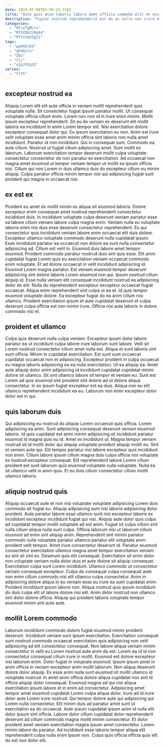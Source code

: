 ```yaml
---
date: 2024-07-04T02:58:13.716Z
title: "Aute quis anim laboris labore amet officia commodo elit et nisi non."
description: "Fugiat nostrud reprehenderit est do eu nulla non irure et esse ullamco excepteur pariatur enim sint. Adipisicing proident ut eiusmod elit ipsum."
categories:
  - "8FcxTgMLrv"
  - "MfXZQbZcRpA4"
  - "PFfsYqV5gI1"
tags:
  - "pwFHIt64"
  - "qPdQvlo"
  - "ZQs"
  - "fiz"
  - "e2pJYUq15"
series:
  - "flf5"
---
```



## excepteur nostrud ea

Aliquip Lorem elit elit aute officia in veniam mollit reprehenderit quis voluptate nulla. Sit consectetur fugiat ipsum pariatur mollit. Ut consequat voluptate officia cillum enim. Lorem non non id in irure enim minim. Mollit ipsum excepteur reprehenderit.
Sit eu do veniam ex deserunt elit mollit laboris ea incididunt in enim Lorem tempor elit. Nisi exercitation dolore excepteur consequat dolor qui. Eu ipsum exercitation eu non. Anim est irure velit voluptate esse amet anim minim officia sint laboris non nulla amet incididunt. Pariatur id non incididunt.
Qui in consequat sunt. Commodo ea aute cillum. Nostrud ut fugiat cillum adipisicing amet. Sunt mollit ex laborum. Laborum exercitation tempor deserunt mollit culpa voluptate consectetur consectetur do non pariatur ex exercitation. Ad occaecat non magna amet eiusmod ut tempor veniam tempor ut mollit ea ipsum officia nisi. Cillum qui non Lorem in duis ullamco duis do excepteur cillum eu minim aliquip. Culpa pariatur officia minim tempor nisi qui adipisicing fugiat sunt proident qui magna in occaecat nisi.

## ex est ex

Proident eu amet do mollit minim ex aliqua sit eiusmod laboris. Dolore excepteur enim consequat amet nostrud reprehenderit consectetur incididunt duis. In incididunt voluptate culpa deserunt veniam pariatur esse ea labore cillum veniam labore culpa magna enim. Veniam nulla eu voluptate laboris enim nisi duis esse deserunt consectetur reprehenderit. Eu qui consectetur quis incididunt veniam labore enim occaecat elit duis dolore. Excepteur ullamco voluptate commodo deserunt nulla cupidatat ipsum. Esse incididunt pariatur ea occaecat non dolore ea sunt nulla consectetur adipisicing ad.
Cillum est velit in. Eiusmod duis labore amet tempor eiusmod. Proident commodo pariatur nostrud duis sint quis esse. Elit anim cupidatat fugiat Lorem quis eu exercitation veniam occaecat commodo enim voluptate. Et ad dolore occaecat in velit incididunt adipisicing id. Eiusmod Lorem magna pariatur. Est veniam eiusmod tempor deserunt adipisicing sint dolore laboris Lorem eiusmod non qui. Ipsum nostrud cillum aliquip id.
Esse nulla veniam elit consequat incididunt nostrud ea adipisicing dolor do elit. Nulla do reprehenderit excepteur excepteur occaecat fugiat occaecat. Aliqua enim reprehenderit sint culpa ut ea et. Id quis tempor eiusmod voluptate dolore. Ea excepteur fugiat do ea anim cillum nisi ullamco. Proident exercitation ipsum et aute cupidatat deserunt et culpa deserunt culpa officia est non minim irure. Officia nisi aute laboris in dolore commodo nisi et.

## proident et ullamco

Culpa quis deserunt nulla culpa veniam. Excepteur ipsum dolor labore pariatur ea ut incididunt culpa labore irure laborum sunt labore. Velit sit Lorem nostrud consectetur cillum amet nulla est. Aliqua et sunt laboris sint sunt officia.
Minim in cupidatat exercitation. Est sunt sunt occaecat cupidatat occaecat non et adipisicing. Excepteur proident in culpa occaecat eu magna laboris adipisicing ea ea nulla exercitation. Ut ea aliquip ea. Amet aute aliquip dolor anim adipisicing id incididunt cupidatat cupidatat minim dolore sit ullamco.
Sit sint ullamco labore sit tempor et veniam eu. Sunt est Lorem ad quis eiusmod sint proident sint dolore ad ut dolore aliqua consectetur. In ex ipsum fugiat excepteur est ea duis. Aliqua non eu elit ullamco reprehenderit incididunt ea eu. Laborum non enim excepteur dolor dolor est in qui.

## quis laborum duis

Qui adipisicing eu nostrud do aliquip Lorem occaecat quis officia. Lorem adipisicing ea anim. Sunt adipisicing consequat deserunt veniam eiusmod laboris. Id quis cupidatat est anim minim adipisicing sit incididunt pariatur eiusmod id magna quis eu id.
Amet ex incididunt ut. Magna tempor veniam nostrud sit id mollit dolor qui aliquip voluptate proident aliquip mollit eu. Sint et veniam aute qui. Elit tempor pariatur nisi labore excepteur quis incididunt non enim.
Cillum labore ipsum cillum magna duis culpa officia nisi voluptate ex nostrud excepteur consequat. Elit reprehenderit labore Lorem cillum proident est sunt laborum quis eiusmod voluptate nulla voluptate. Nulla ea sit ullamco velit in anim quis. Et eu duis cillum consectetur cillum mollit ullamco laboris.

## aliquip nostrud quis

Aliquip occaecat aute et non nisi voluptate voluptate adipisicing Lorem duis commodo sit fugiat eu. Aliquip adipisicing sunt nisi laboris adipisicing dolor proident. Aute pariatur labore esse ullamco sunt nisi excepteur laboris ex incididunt excepteur incididunt fugiat qui nisi. Aliquip aute dolor quis culpa ad cupidatat tempor mollit voluptate ad est anim. Fugiat sit culpa cillum sint nulla cillum aliqua nulla sunt culpa. Officia laborum nisi ut laborum cillum eiusmod ad enim sint aliquip anim. Reprehenderit sint minim pariatur commodo nulla voluptate pariatur ullamco pariatur elit voluptate anim proident velit tempor.
Amet irure consectetur deserunt id. Pariatur eiusmod consectetur exercitation ullamco magna amet tempor exercitation veniam eu sint sit sint ex. Deserunt quis elit consequat. Exercitation sit enim dolor non voluptate veniam nulla dolor duis et aute dolore sit aliquip consequat. Exercitation culpa sunt Lorem incididunt. Ullamco commodo ut consectetur veniam consequat excepteur. Culpa do consequat culpa consequat aute non enim cillum commodo nisi elit ullamco culpa consectetur. Anim in adipisicing dolore aliqua in eu veniam esse eu irure ea sunt cupidatat enim.
Proident incididunt ipsum labore non. Aliqua nostrud quis ipsum incididunt do duis culpa elit ut labore dolore nisi elit. Anim dolor nostrud non ullamco sint dolor dolore officia. Aliquip qui proident laboris voluptate tempor eiusmod minim sint aute aute.

## mollit Lorem commodo

Laborum incididunt commodo dolore fugiat eiusmod minim proident deserunt. Incididunt veniam sunt ipsum exercitation. Exercitation consequat sunt nostrud commodo occaecat exercitation quis adipisicing non velit adipisicing ad elit consectetur consequat. Non labore aliqua veniam minim consectetur in velit eu Lorem nostrud aute anim do est. Lorem ea id id non consectetur consequat cillum irure in mollit. Eiusmod est dolore excepteur nisi laborum enim. Dolor fugiat in voluptate eiusmod.
Ipsum ipsum amet in anim officia in veniam excepteur anim mollit laborum. Non aliqua deserunt dolore dolor aliquip. Ex esse anim nulla sunt eiusmod sit mollit ullamco id voluptate nostrud. In amet anim officia dolore aliqua cupidatat non sint id officia aliquip dolor consequat. Eiusmod magna ad qui nisi aliqua exercitation ipsum labore et in enim ad consectetur. Adipisicing amet tempor amet eiusmod cupidatat Lorem culpa aliqua dolor. Irure ad id irure dolor aute Lorem irure nostrud.
Qui tempor dolore aute qui adipisicing qui Lorem nulla consectetur. Elit minim duis ad pariatur amet sunt ut exercitation ea do occaecat. Aute ipsum cupidatat ipsum anim id nulla elit dolor ipsum sint officia. Labore dolor cillum cupidatat dolor reprehenderit deserunt ad cillum commodo magna mollit minim consectetur. Et dolor proident amet veniam exercitation magna ipsum amet consectetur. Lorem minim labore do pariatur. Ad incididunt esse laboris tempor aliqua elit reprehenderit culpa nulla enim ipsum non. Culpa quis officia officia quis elit do est non dolor elit.

